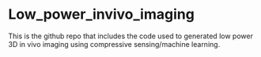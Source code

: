 # Low_power_invivo_imaging
This is the github repo that includes the code used to generated low power 3D in vivo imaging using compressive sensing/machine learning. 
